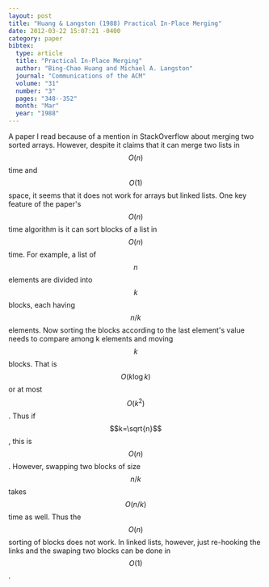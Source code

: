 ```yaml
---
layout: post
title: "Huang & Langston (1988) Practical In-Place Merging"
date: 2012-03-22 15:07:21 -0400
category: paper
bibtex:
  type: article
  title: "Practical In-Place Merging"
  author: "Bing-Chao Huang and Michael A. Langston"
  journal: "Communications of the ACM"
  volume: "31"
  number: "3"
  pages: "348--352"
  month: "Mar"
  year: "1988"
---
```

A paper I read because of a mention in StackOverflow about merging two sorted arrays. However, despite it claims that it can merge two lists in $$O(n)$$ time and $$O(1)$$ space, it seems that it does not work for arrays but linked lists. One key feature of the paper's $$O(n)$$ time algorithm is it can sort blocks of a list in $$O(n)$$ time. For example, a list of $$n$$ elements are divided into $$k$$ blocks, each having $$n/k$$ elements. Now sorting the blocks according to the last element's value needs to compare among k elements and moving $$k$$ blocks. That is $$O(k \log k)$$ or at most $$O(k^2)$$. Thus if $$k=\sqrt{n}$$, this is $$O(n)$$. However, swapping two blocks of size $$n/k$$ takes $$O(n/k)$$ time as well. Thus the $$O(n)$$ sorting of blocks does not work. In linked lists, however, just re-hooking the links and the swaping two blocks can be done in $$O(1)$$.
